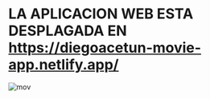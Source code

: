 # LA APLICACION WEB ESTA DESPLAGADA EN https://diegoacetun-movie-app.netlify.app/
![mov](https://user-images.githubusercontent.com/78388543/189975097-9f6903af-1b82-480e-beec-db87e29af11d.gif)
